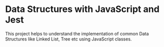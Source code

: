 # Data Structures with JavaScript and Jest
This project helps to understand the implementation of common Data Structures like Linked List, Tree etc using JavaScript classes.
